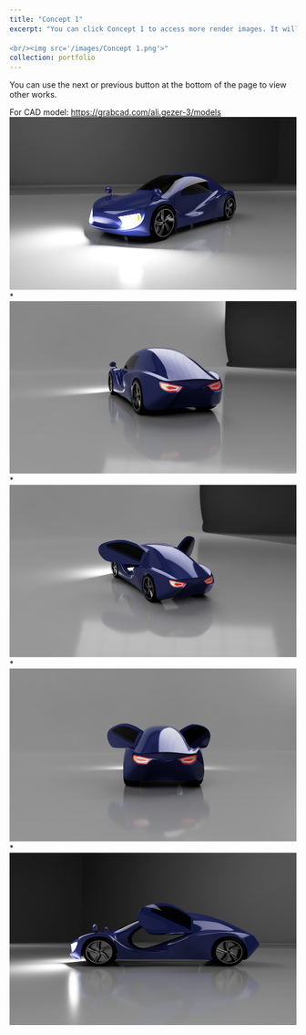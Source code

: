 ```yaml
---
title: "Concept 1"
excerpt: "You can click Concept 1 to access more render images. It will be downloadable soon at grabcad.

<br/><img src='/images/Concept 1.png'>"
collection: portfolio
---
```



You can use the next or previous button at the bottom of the page to view other works.

For CAD model: https://grabcad.com/ali.gezer-3/models
<br/><img src='/images/c1v1.png'>
*
<br/><img src='/images/c1v2.png'>
*
<br/><img src='/images/c1v3.png'>
*
<br/><img src='/images/c1v4.png'>
*
<br/><img src='/images/c1v5.png'>

